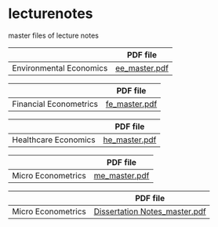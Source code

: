 # lecturenotes
master files of lecture notes

|                 | PDF file                                                      | 
|-----------------|---------------------------------------------------------------|
| Environmental Economics | [ee_master.pdf](https://nbviewer.org/github/oddish3/lecturenotes/blob/master/environment-econ_master.pdf) | 

|                 | PDF file                                                      |
|-----------------|---------------------------------------------------------------|
| Financial Econometrics | [fe_master.pdf](https://nbviewer.org/github/oddish3/lecturenotes/blob/master/financial-econ_master.pdf) |

|                 | PDF file                                                      |
|-----------------|---------------------------------------------------------------|
| Healthcare Economics | [he_master.pdf](https://nbviewer.org/github/oddish3/lecturenotes/blob/master/health-econ_master.pdf) |

|                 | PDF file                                                      |
|-----------------|---------------------------------------------------------------|
| Micro Econometrics | [me_master.pdf](https://nbviewer.org/github/oddish3/lecturenotes/blob/master/micro-econ_master.pdf) |

|                 | PDF file                                                      |
|-----------------|---------------------------------------------------------------|
| Micro Econometrics | [Dissertation Notes_master.pdf](https://nbviewer.org/github/oddish3/lecturenotes/blob/master/notes_master.pdf) |

